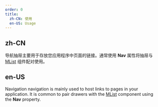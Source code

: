 ```yaml
---
order: 0
title:
  zh-CN: 使用
  en-US: Usage
---
```


## zh-CN

导航抽屉主要用于存放您应用程序中页面的链接。通常使用 **Nav** 属性将抽屉与 [MList](/components/lists) 组件配对使用。

## en-US

Navigation navigation is mainly used to host links to pages in your application. It is common to pair drawers with
the [MList](/components/lists) component using the **Nav** property.
